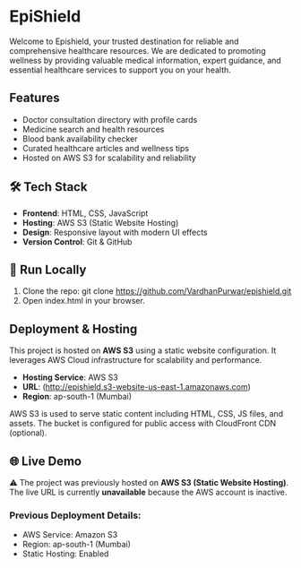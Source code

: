 # EpiShield
Welcome to Epishield, your trusted destination for reliable and comprehensive healthcare resources. We are dedicated to promoting wellness by providing valuable medical information, expert guidance, and essential healthcare services to support you on your health.

##  Features

- Doctor consultation directory with profile cards
- Medicine search and health resources
- Blood bank availability checker
- Curated healthcare articles and wellness tips
- Hosted on AWS S3 for scalability and reliability

## 🛠 Tech Stack

- **Frontend**: HTML, CSS, JavaScript
- **Hosting**: AWS S3 (Static Website Hosting)
- **Design**: Responsive layout with modern UI effects
- **Version Control**: Git & GitHub

## 🧪 Run Locally

1. Clone the repo:
git clone https://github.com/VardhanPurwar/epishield.git
2. Open index.html in your browser.

## Deployment & Hosting

This project is hosted on **AWS S3** using a static website configuration. It leverages AWS Cloud infrastructure for scalability and performance.

- **Hosting Service**: AWS S3
- **URL**: (http://epishield.s3-website-us-east-1.amazonaws.com)
- **Region**: ap-south-1 (Mumbai)

AWS S3 is used to serve static content including HTML, CSS, JS files, and assets. The bucket is configured for public access with CloudFront CDN (optional).

## 🌐 Live Demo

⚠️ The project was previously hosted on **AWS S3 (Static Website Hosting)**.  
The live URL is currently **unavailable** because the AWS account is inactive.

### Previous Deployment Details:
- AWS Service: Amazon S3
- Region: ap-south-1 (Mumbai)
- Static Hosting: Enabled
